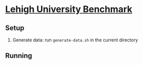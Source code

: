 # [Lehigh University Benchmark](http://swat.cse.lehigh.edu/projects/lubm/)

## Setup

1. Generate data: run `generate-data.sh` in the current directory

## Running


